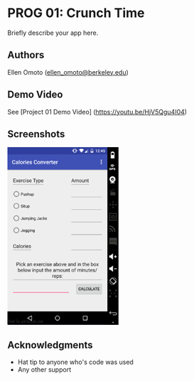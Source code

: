 # PROG 01: Crunch Time

Briefly describe your app here.

## Authors

Ellen Omoto ([ellen_omoto@berkeley.edu](mailto:ellen_omoto@berkeley.edu))

## Demo Video

See [Project 01 Demo Video] (https://youtu.be/HjV5Qgu4I04)

## Screenshots

<img src="screenshots/prog1_1.png" height="400" alt="Screenshot"/>

## Acknowledgments

* Hat tip to anyone who's code was used
* Any other support

